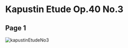 # Kapustin Etude Op.40 No.3

## Page 1

![kapustinEtudeNo3](https://s3-eu-west-1.amazonaws.com/ireland.images.shop/697/145697_zoom-02.png)